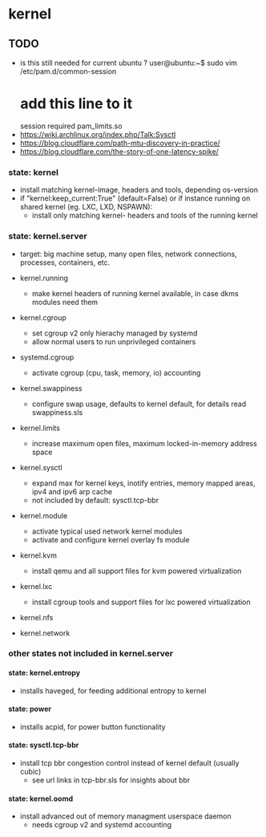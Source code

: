 # kernel

## TODO
+ is this still needed for current ubuntu ?
  user@ubuntu:~$ sudo vim /etc/pam.d/common-session
  # add this line to it
  session required pam_limits.so
+ https://wiki.archlinux.org/index.php/Talk:Sysctl
+ https://blog.cloudflare.com/path-mtu-discovery-in-practice/
+ https://blog.cloudflare.com/the-story-of-one-latency-spike/

### state: kernel
+ install matching kernel-image, headers and tools, depending os-version
+ if "kernel:keep_current:True" (default=False) or
    if instance running on shared kernel (eg. LXC, LXD, NSPAWN):
    + install only matching kernel- headers and tools of the running kernel

### state: kernel.server
+ target: big machine setup, many open files, network connections, processes, containers, etc.

+ kernel.running
    + make kernel headers of running kernel available, in case dkms modules need them
+ kernel.cgroup
    + set cgroup v2 only hierachy managed by systemd
    + allow normal users to run unprivileged containers
+ systemd.cgroup
    + activate cgroup (cpu, task, memory, io) accounting
+ kernel.swappiness
    + configure swap usage, defaults to kernel default, for details read swappiness.sls
+ kernel.limits
    + increase maximum open files, maximum locked-in-memory address space
+ kernel.sysctl
    + expand max for kernel keys, inotify entries, memory mapped areas, ipv4 and ipv6 arp cache
    + not included by default: sysctl.tcp-bbr
+ kernel.module
    + activate typical used network kernel modules
    + activate and configure kernel overlay fs module
+ kernel.kvm
    + install qemu and all support files for kvm powered virtualization
+ kernel.lxc
    + install cgroup tools and support files for lxc powered virtualization
+ kernel.nfs
+ kernel.network

### other states not included in kernel.server

#### state: kernel.entropy
+ installs haveged, for feeding additional entropy to kernel

#### state: power
+ installs acpid, for power button functionality

#### state: sysctl.tcp-bbr
+ install tcp bbr congestion control instead of kernel default (usually cubic)
    + see url links in tcp-bbr.sls for insights about bbr

#### state: kernel.oomd
+ install advanced out of memory managment userspace daemon
    + needs cgroup v2 and systemd accounting
